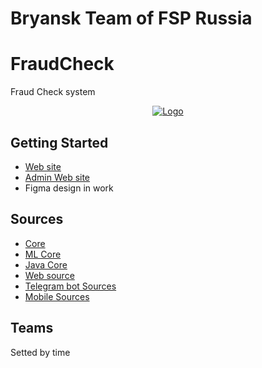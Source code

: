 # Bryansk Team of FSP Russia

# FraudCheck

Fraud Check system
<div align="center">
 <p>
 <a href="https://web.final.kaboom.pro">
 <img src="https://avatars.githubusercontent.com/u/149778247?s=400&u=dc01172856b0d0781adf5ee025c304599fe8f042&v=4" alt="Logo">
 </a>
 </p>
</div>

## Getting Started

- [Web site](https://web.final.kaboom.pro)
- [Admin Web site](https://final.kaboom.pro)
- Figma design in work

## Sources
- [Core](https://github.com/bryanskfsp/Final.ASPNET)
- [ML Core](https://github.com/bryanskfsp/Final.ML)
- [Java Core](https://github.com/bryanskfsp/Final.Java)
- [Web source](https://github.com/bryanskfsp/Final.Web)
- [Telegram bot Sources](https://github.com/bryanskfsp/Final.Bot)
- [Mobile Sources](https://github.com/BryanskFSP/Final.Mobile)

## Teams

Setted by time
